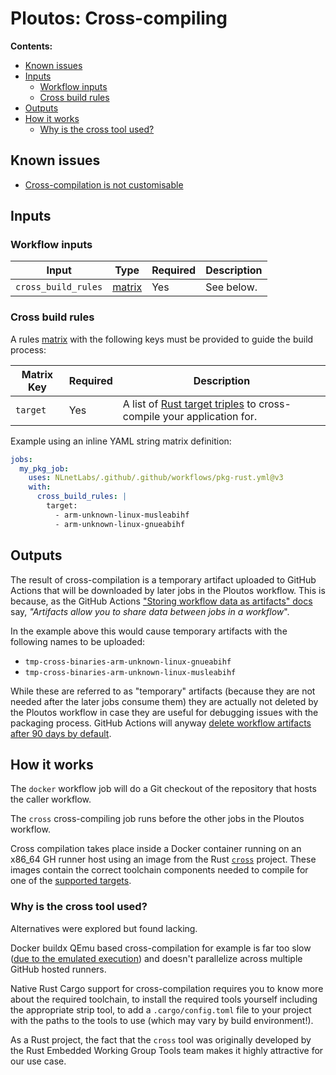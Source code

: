 # Ploutos: Cross-compiling

**Contents:**
- [Known issues](#known-issues)
- [Inputs](#inputs)
  - [Workflow inputs](#workflow-inputs)
  - [Cross build rules](#docker-build-rules)
- [Outputs](#outputs)
- [How it works](#how-it-works)
  - [Why is the cross tool used?](#why-is-the-cross-tool-used)

## Known issues

- [Cross-compilation is not customisable](https://github.com/NLnetLabs/.github/issues/42)

## Inputs

### Workflow inputs

| Input | Type | Required | Description |
|---|---|---|---|
| `cross_build_rules` | [matrix](./key_concepts_and_config.md#matrix-rules) | Yes | See below.  |

### Cross build rules

A rules [matrix](./key_concepts_and_config.md#matrix-rules) with the following keys must be provided to guide the build process:

| Matrix Key | Required | Description |
|---|---|---|
| `target` | Yes | A list of [Rust target triples](https://doc.rust-lang.org/nightly/rustc/platform-support.html) to cross-compile your application for. |

Example using an inline YAML string matrix definition:

```yaml
jobs:
  my_pkg_job:
    uses: NLnetLabs/.github/.github/workflows/pkg-rust.yml@v3
    with:
      cross_build_rules: |
        target:
          - arm-unknown-linux-musleabihf
          - arm-unknown-linux-gnueabihf
```

## Outputs

The result of cross-compilation is a temporary artifact uploaded to GitHub Actions that will be downloaded by later jobs in the Ploutos workflow. This is because, as the GitHub Actions ["Storing workflow data as artifacts" docs](https://docs.github.com/en/actions/using-workflows/storing-workflow-data-as-artifacts) say, _"Artifacts allow you to share data between jobs in a workflow_".

In the example above this would cause temporary artifacts with the following names to be uploaded:

- `tmp-cross-binaries-arm-unknown-linux-gnueabihf`
- `tmp-cross-binaries-arm-unknown-linux-musleabihf`

While these are referred to as "temporary" artifacts (because they are not needed after the later jobs consume them) they are actually not deleted by the Ploutos workflow in case they are useful for debugging issues with the packaging process. GitHub Actions will anyway [delete workflow artifacts after 90 days by default](https://docs.github.com/en/actions/using-workflows/storing-workflow-data-as-artifacts#about-workflow-artifacts).

## How it works

The `docker` workflow job will do a Git checkout of the repository that hosts the caller workflow.

The `cross` cross-compiling job runs before the other jobs in the Ploutos workflow.

Cross compilation takes place inside a Docker container running on an x86_64 GH runner host using an image from the Rust [`cross`](https://github.com/cross-rs/cross) project. These images contain the correct toolchain components needed to compile for one of the [supported targets](https://github.com/cross-rs/cross#supported-targets).

### Why is the cross tool used?

Alternatives were explored but found lacking.

Docker buildx QEmu based cross-compilation for example is far too slow ([due to the emulated execution](https://github.com/multiarch/qemu-user-static/issues/176#issuecomment-1191078533)) and doesn't parallelize across multiple GitHub hosted runners.

Native Rust Cargo support for cross-compilation requires you to know more about the required toolchain, to install the required tools yourself including the appropriate strip tool, to add a `.cargo/config.toml` file to your project with the paths to the tools to use (which may vary by build environment!).

As a Rust project, the fact that the `cross` tool was originally developed by the Rust Embedded Working Group Tools team makes it highly attractive for our use case.